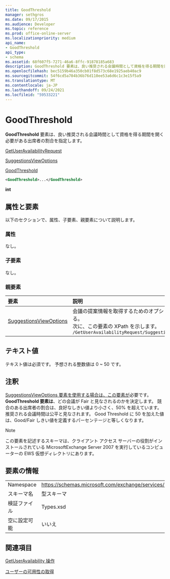 ```yaml
---
title: GoodThreshold
manager: sethgros
ms.date: 09/17/2015
ms.audience: Developer
ms.topic: reference
ms.prod: office-online-server
ms.localizationpriority: medium
api_name:
- GoodThreshold
api_type:
- schema
ms.assetid: 68f607f5-7271-46a6-8ffc-91878185a683
description: GoodThreshold 要素は、良い推奨される会議時間として資格を得る期間を開く必要がある出席者の割合を指定します。
ms.openlocfilehash: bec5159b46a350cb01f8d573c68e1925aeb40ac9
ms.sourcegitcommit: 54f6cd5a704b36b76d110ee53a6d6c1c3e15f5a9
ms.translationtype: MT
ms.contentlocale: ja-JP
ms.lasthandoff: 09/24/2021
ms.locfileid: "59533221"
---
```

# <a name="goodthreshold"></a>GoodThreshold

**GoodThreshold** 要素は、良い推奨される会議時間として資格を得る期間を開く必要がある出席者の割合を指定します。 
  
[GetUserAvailabilityRequest](getuseravailabilityrequest.md)
  
[SuggestionsViewOptions](suggestionsviewoptions.md)
  
[GoodThreshold](goodthreshold.md)
  
```xml
<GoodThreshold>...</GoodThreshold>
```

 **int**
## <a name="attributes-and-elements"></a>属性と要素

以下のセクションで、属性、子要素、親要素について説明します。
  
### <a name="attributes"></a>属性

なし。
  
### <a name="child-elements"></a>子要素

なし。
  
### <a name="parent-elements"></a>親要素

|**要素**|**説明**|
|:-----|:-----|
|[SuggestionsViewOptions](suggestionsviewoptions.md) <br/> |会議の提案情報を取得するためのオプションが含まれる。  <br/> 次に、この要素の XPath を示します。  <br/>  `/GetUserAvailabilityRequest/SuggestionViewOptions` <br/> |
   
## <a name="text-value"></a>テキスト値

テキスト値は必須です。 予想される整数値は 0 ~ 50 です。
  
## <a name="remarks"></a>注釈

[SuggestionsViewOptions 要素を使用する場合は、この要素が](suggestionsviewoptions.md)必要です。 **GoodThreshold 要素は**、どの会議が Fair と見なされるのかを決定します。 競合のある出席者の割合は、良好なしきい値より小さく、50% を超えています。推奨される会議時間は公平と見なされます。 Good Threshold に 50 を加えた値は、Good/Fair しきい値を定義するパーセンテージと等しくなります。 
  
> [!NOTE]
> この要素を記述するスキーマは、クライアント アクセス サーバーの役割がインストールされている MicrosoftExchange Server 2007 を実行しているコンピューターの EWS 仮想ディレクトリにあります。 
  
## <a name="element-information"></a>要素の情報

|||
|:-----|:-----|
|Namespace  <br/> |https://schemas.microsoft.com/exchange/services/2006/types  <br/> |
|スキーマ名  <br/> |型スキーマ  <br/> |
|検証ファイル  <br/> |Types.xsd  <br/> |
|空に設定可能  <br/> |いいえ  <br/> |
   
## <a name="see-also"></a>関連項目



[GetUserAvailability 操作](getuseravailability-operation.md)


[ユーザーの可用性の取得](https://msdn.microsoft.com/library/d4133fcb-9b0f-4e6b-aadf-a389da83516a%28Office.15%29.aspx)

